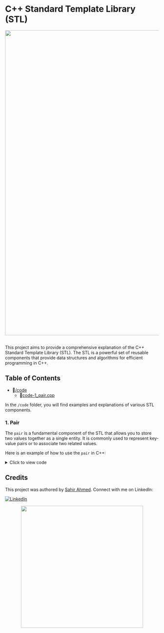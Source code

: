 # C++ Standard Template Library (STL)
<img src="https://user-images.githubusercontent.com/74038190/212744287-14f66c13-5458-40dc-9244-8ff533fc8f4a.gif" width="1000">
<br><br>

This project aims to provide a comprehensive explanation of the C++ Standard Template Library (STL). The STL is a powerful set of reusable components that provide data structures and algorithms for efficient programming in C++.

## Table of Contents

- 📁[/code](#code)
    - 📄[code-1_pair.cpp](#pair)


In the `/code` folder, you will find examples and explanations of various STL components.

### 1. Pair

The `pair` is a fundamental component of the STL that allows you to store two values together as a single entity. It is commonly used to represent key-value pairs or to associate two related values.

Here is an example of how to use the `pair` in C++:

<details>
<summary>Click to view code</summary>

```cpp
#include <iostream>
using namespace std;

void learnPair()
{

    pair <int, int> p1;
    cin>>p1.first>>p1.second;
    cout<<"Sum of Two Integer is : "<<p1.first + p1.second<<endl;

    pair<int, int> arr[] = {{1,2},{3,4},{5,6}};
    for(int i=0; i<3; i++)
    {
        cout<<arr[i].first<<" "<<arr[i].second<<endl;
    }
}

int main()
{
    learnPair();
    return 0;
} 

```

</details>

## Credits

This project was authored by [Sahir Ahmed](https://www.linkedin.com/in/sahir-ahmed). Connect with me on LinkedIn:

[![LinkedIn](https://img.shields.io/badge/LinkedIn-Sahir%20Ahmed-blue?style=flat-square&logo=linkedin)](https://www.linkedin.com/in/sahir-ahmed)

<p align="center">
  <img src="https://github.com/thesahirahmed/gif/blob/main/loader.gif?raw=true" width="400">
</p>

